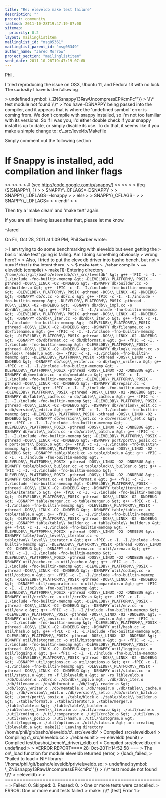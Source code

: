 ```yaml
---
title: "Re: eleveldb make test failure"
description: ""
project: community
lastmod: 2011-10-28T19:47:19-07:00
sitemap:
  priority: 0.2
layout: mailinglistitem
mailinglist_id: "msg05361"
mailinglist_parent_id: "msg05349"
author_name: "Jared Morrow"
project_section: "mailinglistitem"
sent_date: 2011-10-28T19:47:19-07:00
---
```



Phil,

I tried reproducing the issue on OSX, Ubuntu 11, and Fedora 13 with no luck.
 The curiosity I have is the following

&gt; undefined symbol: \\_ZN6snappy13RawUncompressEPKcmPc'"}}
&gt; \\*\\*\\* test module not found \\*\\*\\*
&gt;
You have -DSNAPPY being passed into the compiler, and it appears that is
where the 'undefined symbol' error is coming from. We don't compile with
snappy installed, so I'm not too familiar with its versions. So if I was
you, I'd either double check if your snappy install is up to date, or simply
disable its use. To do that, it seems like if you make a simple change to:
 c\\_src/leveldb/Makefile

Simply comment out the following section

# If Snappy is installed, add compilation and linker flags
&gt;&gt;
&gt;&gt;
&gt;
&gt; # (see http://code.google.com/p/snappy/)
&gt;&gt;
&gt;&gt;
&gt;
&gt; ifeq ($(SNAPPY), 1)
&gt;
&gt; SNAPPY\\_CFLAGS=-DSNAPPY
&gt;
&gt; SNAPPY\\_LDFLAGS=-lsnappy
&gt;
&gt; else
&gt;
&gt; SNAPPY\\_CFLAGS=
&gt;
&gt; SNAPPY\\_LDFLAGS=
&gt;
&gt; endif
&gt;
&gt;


Then try a 'make clean' and 'make test' again.

If you are still having issues after that, please let me know.

-Jared

On Fri, Oct 28, 2011 at 1:09 PM, Phil Sorber  wrote:

&gt; I am trying to do some benchmarking with eleveldb but even getting the
&gt; basic 'make test' going is failing. Am I doing something obviously
&gt; wrong here?
&gt;
&gt; Also, I tried to put the eleveldb driver into basho bench, but not
&gt; sure if that is the intent there.
&gt;
&gt; $ make test
&gt; ./rebar compile
&gt; ==&gt; eleveldb (compile)
&gt; make[1]: Entering directory `/home/phil/git/basho/eleveldb/c\\_src/leveldb'
&gt; g++ -fPIC -c -I. -I./include -fno-builtin-memcmp
&gt; -DLEVELDB\\_PLATFORM\\_POSIX -pthread -DOS\\_LINUX -O2 -DNDEBUG
&gt; -DSNAPPY db/builder.cc -o db/builder.o
&gt; g++ -fPIC -c -I. -I./include -fno-builtin-memcmp
&gt; -DLEVELDB\\_PLATFORM\\_POSIX -pthread -DOS\\_LINUX -O2 -DNDEBUG
&gt; -DSNAPPY db/c.cc -o db/c.o
&gt; g++ -fPIC -c -I. -I./include -fno-builtin-memcmp
&gt; -DLEVELDB\\_PLATFORM\\_POSIX -pthread -DOS\\_LINUX -O2 -DNDEBUG
&gt; -DSNAPPY db/db\\_impl.cc -o db/db\\_impl.o
&gt; g++ -fPIC -c -I. -I./include -fno-builtin-memcmp
&gt; -DLEVELDB\\_PLATFORM\\_POSIX -pthread -DOS\\_LINUX -O2 -DNDEBUG
&gt; -DSNAPPY db/db\\_iter.cc -o db/db\\_iter.o
&gt; g++ -fPIC -c -I. -I./include -fno-builtin-memcmp
&gt; -DLEVELDB\\_PLATFORM\\_POSIX -pthread -DOS\\_LINUX -O2 -DNDEBUG
&gt; -DSNAPPY db/filename.cc -o db/filename.o
&gt; g++ -fPIC -c -I. -I./include -fno-builtin-memcmp
&gt; -DLEVELDB\\_PLATFORM\\_POSIX -pthread -DOS\\_LINUX -O2 -DNDEBUG
&gt; -DSNAPPY db/dbformat.cc -o db/dbformat.o
&gt; g++ -fPIC -c -I. -I./include -fno-builtin-memcmp
&gt; -DLEVELDB\\_PLATFORM\\_POSIX -pthread -DOS\\_LINUX -O2 -DNDEBUG
&gt; -DSNAPPY db/log\\_reader.cc -o db/log\\_reader.o
&gt; g++ -fPIC -c -I. -I./include -fno-builtin-memcmp
&gt; -DLEVELDB\\_PLATFORM\\_POSIX -pthread -DOS\\_LINUX -O2 -DNDEBUG
&gt; -DSNAPPY db/log\\_writer.cc -o db/log\\_writer.o
&gt; g++ -fPIC -c -I. -I./include -fno-builtin-memcmp
&gt; -DLEVELDB\\_PLATFORM\\_POSIX -pthread -DOS\\_LINUX -O2 -DNDEBUG
&gt; -DSNAPPY db/memtable.cc -o db/memtable.o
&gt; g++ -fPIC -c -I. -I./include -fno-builtin-memcmp
&gt; -DLEVELDB\\_PLATFORM\\_POSIX -pthread -DOS\\_LINUX -O2 -DNDEBUG
&gt; -DSNAPPY db/repair.cc -o db/repair.o
&gt; g++ -fPIC -c -I. -I./include -fno-builtin-memcmp
&gt; -DLEVELDB\\_PLATFORM\\_POSIX -pthread -DOS\\_LINUX -O2 -DNDEBUG
&gt; -DSNAPPY db/table\\_cache.cc -o db/table\\_cache.o
&gt; g++ -fPIC -c -I. -I./include -fno-builtin-memcmp
&gt; -DLEVELDB\\_PLATFORM\\_POSIX -pthread -DOS\\_LINUX -O2 -DNDEBUG
&gt; -DSNAPPY db/version\\_edit.cc -o db/version\\_edit.o
&gt; g++ -fPIC -c -I. -I./include -fno-builtin-memcmp
&gt; -DLEVELDB\\_PLATFORM\\_POSIX -pthread -DOS\\_LINUX -O2 -DNDEBUG
&gt; -DSNAPPY db/version\\_set.cc -o db/version\\_set.o
&gt; g++ -fPIC -c -I. -I./include -fno-builtin-memcmp
&gt; -DLEVELDB\\_PLATFORM\\_POSIX -pthread -DOS\\_LINUX -O2 -DNDEBUG
&gt; -DSNAPPY db/write\\_batch.cc -o db/write\\_batch.o
&gt; g++ -fPIC -c -I. -I./include -fno-builtin-memcmp
&gt; -DLEVELDB\\_PLATFORM\\_POSIX -pthread -DOS\\_LINUX -O2 -DNDEBUG
&gt; -DSNAPPY port/port\\_posix.cc -o port/port\\_posix.o
&gt; g++ -fPIC -c -I. -I./include -fno-builtin-memcmp
&gt; -DLEVELDB\\_PLATFORM\\_POSIX -pthread -DOS\\_LINUX -O2 -DNDEBUG
&gt; -DSNAPPY table/block.cc -o table/block.o
&gt; g++ -fPIC -c -I. -I./include -fno-builtin-memcmp
&gt; -DLEVELDB\\_PLATFORM\\_POSIX -pthread -DOS\\_LINUX -O2 -DNDEBUG
&gt; -DSNAPPY table/block\\_builder.cc -o table/block\\_builder.o
&gt; g++ -fPIC -c -I. -I./include -fno-builtin-memcmp
&gt; -DLEVELDB\\_PLATFORM\\_POSIX -pthread -DOS\\_LINUX -O2 -DNDEBUG
&gt; -DSNAPPY table/format.cc -o table/format.o
&gt; g++ -fPIC -c -I. -I./include -fno-builtin-memcmp
&gt; -DLEVELDB\\_PLATFORM\\_POSIX -pthread -DOS\\_LINUX -O2 -DNDEBUG
&gt; -DSNAPPY table/iterator.cc -o table/iterator.o
&gt; g++ -fPIC -c -I. -I./include -fno-builtin-memcmp
&gt; -DLEVELDB\\_PLATFORM\\_POSIX -pthread -DOS\\_LINUX -O2 -DNDEBUG
&gt; -DSNAPPY table/merger.cc -o table/merger.o
&gt; g++ -fPIC -c -I. -I./include -fno-builtin-memcmp
&gt; -DLEVELDB\\_PLATFORM\\_POSIX -pthread -DOS\\_LINUX -O2 -DNDEBUG
&gt; -DSNAPPY table/table.cc -o table/table.o
&gt; g++ -fPIC -c -I. -I./include -fno-builtin-memcmp
&gt; -DLEVELDB\\_PLATFORM\\_POSIX -pthread -DOS\\_LINUX -O2 -DNDEBUG
&gt; -DSNAPPY table/table\\_builder.cc -o table/table\\_builder.o
&gt; g++ -fPIC -c -I. -I./include -fno-builtin-memcmp
&gt; -DLEVELDB\\_PLATFORM\\_POSIX -pthread -DOS\\_LINUX -O2 -DNDEBUG
&gt; -DSNAPPY table/two\\_level\\_iterator.cc -o table/two\\_level\\_iterator.o
&gt; g++ -fPIC -c -I. -I./include -fno-builtin-memcmp
&gt; -DLEVELDB\\_PLATFORM\\_POSIX -pthread -DOS\\_LINUX -O2 -DNDEBUG
&gt; -DSNAPPY util/arena.cc -o util/arena.o
&gt; g++ -fPIC -c -I. -I./include -fno-builtin-memcmp
&gt; -DLEVELDB\\_PLATFORM\\_POSIX -pthread -DOS\\_LINUX -O2 -DNDEBUG
&gt; -DSNAPPY util/cache.cc -o util/cache.o
&gt; g++ -fPIC -c -I. -I./include -fno-builtin-memcmp
&gt; -DLEVELDB\\_PLATFORM\\_POSIX -pthread -DOS\\_LINUX -O2 -DNDEBUG
&gt; -DSNAPPY util/coding.cc -o util/coding.o
&gt; g++ -fPIC -c -I. -I./include -fno-builtin-memcmp
&gt; -DLEVELDB\\_PLATFORM\\_POSIX -pthread -DOS\\_LINUX -O2 -DNDEBUG
&gt; -DSNAPPY util/comparator.cc -o util/comparator.o
&gt; g++ -fPIC -c -I. -I./include -fno-builtin-memcmp
&gt; -DLEVELDB\\_PLATFORM\\_POSIX -pthread -DOS\\_LINUX -O2 -DNDEBUG
&gt; -DSNAPPY util/crc32c.cc -o util/crc32c.o
&gt; g++ -fPIC -c -I. -I./include -fno-builtin-memcmp
&gt; -DLEVELDB\\_PLATFORM\\_POSIX -pthread -DOS\\_LINUX -O2 -DNDEBUG
&gt; -DSNAPPY util/env.cc -o util/env.o
&gt; g++ -fPIC -c -I. -I./include -fno-builtin-memcmp
&gt; -DLEVELDB\\_PLATFORM\\_POSIX -pthread -DOS\\_LINUX -O2 -DNDEBUG
&gt; -DSNAPPY util/env\\_posix.cc -o util/env\\_posix.o
&gt; g++ -fPIC -c -I. -I./include -fno-builtin-memcmp
&gt; -DLEVELDB\\_PLATFORM\\_POSIX -pthread -DOS\\_LINUX -O2 -DNDEBUG
&gt; -DSNAPPY util/hash.cc -o util/hash.o
&gt; g++ -fPIC -c -I. -I./include -fno-builtin-memcmp
&gt; -DLEVELDB\\_PLATFORM\\_POSIX -pthread -DOS\\_LINUX -O2 -DNDEBUG
&gt; -DSNAPPY util/histogram.cc -o util/histogram.o
&gt; g++ -fPIC -c -I. -I./include -fno-builtin-memcmp
&gt; -DLEVELDB\\_PLATFORM\\_POSIX -pthread -DOS\\_LINUX -O2 -DNDEBUG
&gt; -DSNAPPY util/logging.cc -o util/logging.o
&gt; g++ -fPIC -c -I. -I./include -fno-builtin-memcmp
&gt; -DLEVELDB\\_PLATFORM\\_POSIX -pthread -DOS\\_LINUX -O2 -DNDEBUG
&gt; -DSNAPPY util/options.cc -o util/options.o
&gt; g++ -fPIC -c -I. -I./include -fno-builtin-memcmp
&gt; -DLEVELDB\\_PLATFORM\\_POSIX -pthread -DOS\\_LINUX -O2 -DNDEBUG
&gt; -DSNAPPY util/status.cc -o util/status.o
&gt; rm -f libleveldb.a
&gt; ar -rs libleveldb.a ./db/builder.o ./db/c.o ./db/db\\_impl.o
&gt; ./db/db\\_iter.o ./db/filename.o ./db/dbformat.o ./db/log\\_reader.o
&gt; ./db/log\\_writer.o ./db/memtable.o ./db/repair.o ./db/table\\_cache.o
&gt; ./db/version\\_edit.o ./db/version\\_set.o ./db/write\\_batch.o
&gt; ./port/port\\_posix.o ./table/block.o ./table/block\\_builder.o
&gt; ./table/format.o ./table/iterator.o ./table/merger.o ./table/table.o
&gt; ./table/table\\_builder.o ./table/two\\_level\\_iterator.o ./util/arena.o
&gt; ./util/cache.o ./util/coding.o ./util/comparator.o ./util/crc32c.o
&gt; ./util/env.o ./util/env\\_posix.o ./util/hash.o ./util/histogram.o
&gt; ./util/logging.o ./util/options.o ./util/status.o
&gt; ar: creating libleveldb.a
&gt; make[1]: Leaving directory `/home/phil/git/basho/eleveldb/c\\_src/leveldb'
&gt; Compiled src/eleveldb.erl
&gt; Compiling c\\_src/eleveldb.cc
&gt; ./rebar eunit
&gt; ==&gt; eleveldb (eunit)
&gt; Compiled test/basho\\_bench\\_driver\\_eldb.erl
&gt; Compiled src/eleveldb.erl
&gt; undefined
&gt;
&gt; =ERROR REPORT==== 28-Oct-2011::14:52:58 ===
&gt; The on\\_load function for module eleveldb returned {error,
&gt; {load\\_failed,
&gt; "Failed to load
&gt; NIF library: '/home/phil/git/basho/eleveldb/priv/eleveldb.so:
&gt; undefined symbol: \\_ZN6snappy13RawUncompressEPKcmPc'"}}
&gt; \\*\\*\\* test module not found \\*\\*\\*
&gt; ::eleveldb
&gt;
&gt; =======================================================
&gt; Failed: 0. Skipped: 0. Passed: 0.
&gt; One or more tests were cancelled.
&gt; ERROR: One or more eunit tests failed.
&gt; make: \\*\\*\\* [test] Error 1
&gt;

